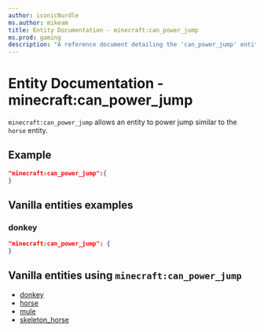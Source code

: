 ```yaml
---
author: iconicNurdle
ms.author: mikeam
title: Entity Documentation - minecraft:can_power_jump
ms.prod: gaming
description: "A reference document detailing the 'can_power_jump' entity component"
---
```


# Entity Documentation -  minecraft:can_power_jump

`minecraft:can_power_jump` allows an entity to power jump similar to the `horse` entity.

## Example

```json
"minecraft:can_power_jump":{
}
```

## Vanilla entities examples

### donkey

```json
"minecraft:can_power_jump": {
}
```

## Vanilla entities using `minecraft:can_power_jump`

- [donkey](../../../../Source/VanillaBehaviorPack_Snippets/entities/donkey.md)
- [horse](../../../../Source/VanillaBehaviorPack_Snippets/entities/horse.md)
- [mule](../../../../Source/VanillaBehaviorPack_Snippets/entities/mule.md)
- [skeleton_horse](../../../../Source/VanillaBehaviorPack_Snippets/entities/skeleton_horse.md)
